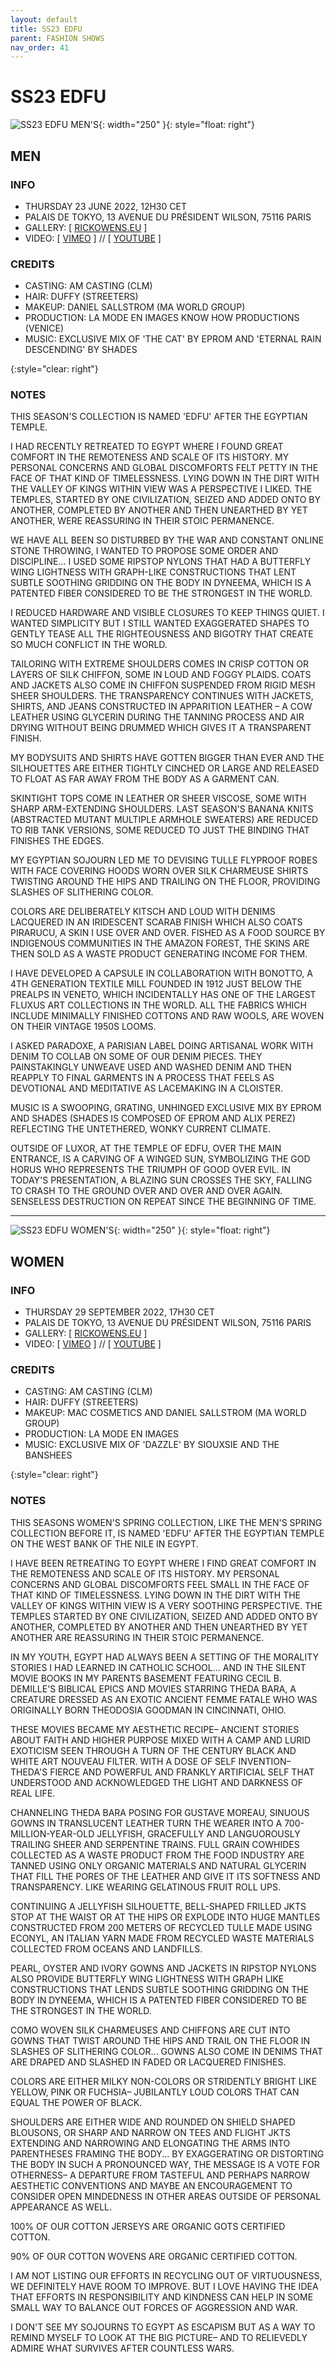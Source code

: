 ```yaml
---
layout: default
title: SS23 EDFU
parent: FASHION SHOWS
nav_order: 41
---
```


# SS23 EDFU

![SS23 EDFU MEN'S](/assets/images/ss23-m.jpg){: width="250" }{: style="float: right"}
## MEN

### INFO

- THURSDAY 23 JUNE 2022, 12H30 CET
- PALAIS DE TOKYO, 13 AVENUE DU PRÉSIDENT WILSON, 75116 PARIS
- GALLERY: [ [RICKOWENS.EU](https://www.rickowens.eu/en/IT/collections/men-edfu-ss23) ]
- VIDEO: [ [VIMEO](https://vimeo.com/726961576) ] // [ [YOUTUBE](https://www.youtube.com/watch?v=11bCgmnBZGI) ]

### CREDITS

- CASTING: AM CASTING (CLM)
- HAIR: DUFFY (STREETERS)
- MAKEUP: DANIEL SALLSTROM (MA WORLD GROUP)
- PRODUCTION: LA MODE EN IMAGES KNOW HOW PRODUCTIONS (VENICE)
- MUSIC: EXCLUSIVE MIX OF 'THE CAT' BY EPROM AND 'ETERNAL RAIN DESCENDING' BY SHADES

{:style="clear: right"}

### NOTES

THIS SEASON'S COLLECTION IS NAMED 'EDFU' AFTER THE EGYPTIAN TEMPLE.

I HAD RECENTLY RETREATED TO EGYPT WHERE I FOUND GREAT COMFORT IN THE REMOTENESS AND SCALE OF ITS HISTORY. MY PERSONAL CONCERNS AND GLOBAL DISCOMFORTS FELT PETTY IN THE FACE OF THAT KIND OF TIMELESSNESS. LYING DOWN IN THE DIRT WITH THE VALLEY OF KINGS WITHIN VIEW WAS A PERSPECTIVE I LIKED. THE TEMPLES, STARTED BY ONE CIVILIZATION, SEIZED AND ADDED ONTO BY ANOTHER, COMPLETED BY ANOTHER AND THEN UNEARTHED BY YET ANOTHER, WERE REASSURING IN THEIR STOIC PERMANENCE.

WE HAVE ALL BEEN SO DISTURBED BY THE WAR AND CONSTANT ONLINE STONE THROWING, I WANTED TO PROPOSE SOME ORDER AND DISCIPLINE... I USED SOME RIPSTOP NYLONS THAT HAD A BUTTERFLY WING LIGHTNESS WITH GRAPH-LIKE CONSTRUCTIONS THAT LENT SUBTLE SOOTHING GRIDDING ON THE BODY IN DYNEEMA, WHICH IS A PATENTED FIBER CONSIDERED TO BE THE STRONGEST IN THE WORLD.

I REDUCED HARDWARE AND VISIBLE CLOSURES TO KEEP THINGS QUIET. I WANTED SIMPLICITY BUT I STILL WANTED EXAGGERATED SHAPES TO GENTLY TEASE ALL THE RIGHTEOUSNESS AND BIGOTRY THAT CREATE SO MUCH CONFLICT IN THE WORLD.

TAILORING WITH EXTREME SHOULDERS COMES IN CRISP COTTON OR LAYERS OF SILK CHIFFON, SOME IN LOUD AND FOGGY PLAIDS. COATS AND JACKETS ALSO COME IN CHIFFON SUSPENDED FROM RIGID MESH SHEER SHOULDERS. THE TRANSPARENCY CONTINUES WITH JACKETS, SHIRTS, AND JEANS CONSTRUCTED IN APPARITION LEATHER – A COW LEATHER USING GLYCERIN DURING THE TANNING PROCESS AND AIR DRYING WITHOUT BEING DRUMMED WHICH GIVES IT A TRANSPARENT FINISH.

MY BODYSUITS AND SHIRTS HAVE GOTTEN BIGGER THAN EVER AND THE SILHOUETTES ARE EITHER TIGHTLY CINCHED OR LARGE AND RELEASED TO FLOAT AS FAR AWAY FROM THE BODY AS A GARMENT CAN.

SKINTIGHT TOPS COME IN LEATHER OR SHEER VISCOSE, SOME WITH SHARP ARM-EXTENDING SHOULDERS. LAST SEASON'S BANANA KNITS (ABSTRACTED MUTANT MULTIPLE ARMHOLE SWEATERS) ARE REDUCED TO RIB TANK VERSIONS, SOME REDUCED TO JUST THE BINDING THAT FINISHES THE EDGES.

MY EGYPTIAN SOJOURN LED ME TO DEVISING TULLE FLYPROOF ROBES WITH FACE COVERING HOODS WORN OVER SILK CHARMEUSE SHIRTS TWISTING AROUND THE HIPS AND TRAILING ON THE FLOOR, PROVIDING SLASHES OF SLITHERING COLOR.

COLORS ARE DELIBERATELY KITSCH AND LOUD WITH DENIMS LACQUERED IN AN IRIDESCENT SCARAB FINISH WHICH ALSO COATS PIRARUCU, A SKIN I USE OVER AND OVER. FISHED AS A FOOD SOURCE BY INDIGENOUS COMMUNITIES IN THE AMAZON FOREST, THE SKINS ARE THEN SOLD AS A WASTE PRODUCT GENERATING INCOME FOR THEM.

I HAVE DEVELOPED A CAPSULE IN COLLABORATION WITH BONOTTO, A 4TH GENERATION TEXTILE MILL FOUNDED IN 1912 JUST BELOW THE PREALPS IN VENETO, WHICH INCIDENTALLY HAS ONE OF THE LARGEST FLUXUS ART COLLECTIONS IN THE WORLD. ALL THE FABRICS WHICH INCLUDE MINIMALLY FINISHED COTTONS AND RAW WOOLS, ARE WOVEN ON THEIR VINTAGE 1950S LOOMS.

I ASKED PARADOXE, A PARISIAN LABEL DOING ARTISANAL WORK WITH DENIM TO COLLAB ON SOME OF OUR DENIM PIECES. THEY PAINSTAKINGLY UNWEAVE USED AND WASHED DENIM AND THEN REAPPLY TO FINAL GARMENTS IN A PROCESS THAT FEELS AS DEVOTIONAL AND MEDITATIVE AS LACEMAKING IN A CLOISTER.

MUSIC IS A SWOOPING, GRATING, UNHINGED EXCLUSIVE MIX BY EPROM AND SHADES (SHADES IS COMPOSED OF EPROM AND ALIX PEREZ) REFLECTING THE UNTETHERED, WONKY CURRENT CLIMATE.

OUTSIDE OF LUXOR, AT THE TEMPLE OF EDFU, OVER THE MAIN ENTRANCE, IS A CARVING OF A WINGED SUN, SYMBOLIZING THE GOD HORUS WHO REPRESENTS THE TRIUMPH OF GOOD OVER EVIL. IN TODAY'S PRESENTATION, A BLAZING SUN CROSSES THE SKY, FALLING TO CRASH TO THE GROUND OVER AND OVER AND OVER AGAIN. SENSELESS DESTRUCTION ON REPEAT SINCE THE BEGINNING OF TIME.

---

![SS23 EDFU WOMEN'S](/assets/images/ss23-w.jpg){: width="250" }{: style="float: right"}
## WOMEN

### INFO

- THURSDAY 29 SEPTEMBER 2022, 17H30 CET
- PALAIS DE TOKYO, 13 AVENUE DU PRÉSIDENT WILSON, 75116 PARIS
- GALLERY: [ [RICKOWENS.EU](https://www.rickowens.eu/en/IT/collections/women-edfu-ss23) ]
- VIDEO: [ [VIMEO](https://vimeo.com/755526785) ] // [ [YOUTUBE](https://www.youtube.com/watch?v=0Emj__KBiBc) ]

### CREDITS

- CASTING: AM CASTING (CLM)
- HAIR: DUFFY (STREETERS)
- MAKEUP: MAC COSMETICS AND DANIEL SALLSTROM (MA WORLD GROUP)
- PRODUCTION: LA MODE EN IMAGES
- MUSIC: EXCLUSIVE MIX OF 'DAZZLE' BY SIOUXSIE AND THE BANSHEES

{:style="clear: right"}

### NOTES

THIS SEASONS WOMEN'S SPRING COLLECTION, LIKE THE MEN'S SPRING COLLECTION BEFORE IT, IS NAMED 'EDFU' AFTER THE EGYPTIAN TEMPLE ON THE WEST BANK OF THE NILE IN EGYPT.

I HAVE BEEN RETREATING TO EGYPT WHERE I FIND GREAT COMFORT IN THE REMOTENESS AND SCALE OF ITS HISTORY. MY PERSONAL CONCERNS AND GLOBAL DISCOMFORTS FEEL SMALL IN THE FACE OF THAT KIND OF TIMELESSNESS. LYING DOWN IN THE DIRT WITH THE VALLEY OF KINGS WITHIN VIEW IS A VERY SOOTHING PERSPECTIVE. THE TEMPLES STARTED BY ONE CIVILIZATION, SEIZED AND ADDED ONTO BY ANOTHER, COMPLETED BY ANOTHER AND THEN UNEARTHED BY YET ANOTHER ARE REASSURING IN THEIR STOIC PERMANENCE.

IN MY YOUTH, EGYPT HAD ALWAYS BEEN A SETTING OF THE MORALITY STORIES I HAD LEARNED IN CATHOLIC SCHOOL... AND IN THE SILENT MOVIE BOOKS IN MY PARENTS BASEMENT FEATURING CECIL B. DEMILLE'S BIBLICAL EPICS AND MOVIES STARRING THEDA BARA, A CREATURE DRESSED AS AN EXOTIC ANCIENT FEMME FATALE WHO WAS ORIGINALLY BORN THEODOSIA GOODMAN IN CINCINNATI, OHIO.

THESE MOVIES BECAME MY AESTHETIC RECIPE– ANCIENT STORIES ABOUT FAITH AND HIGHER PURPOSE MIXED WITH A CAMP AND LURID EXOTICISM SEEN THROUGH A TURN OF THE CENTURY BLACK AND WHITE ART NOUVEAU FILTER. WITH A DOSE OF SELF INVENTION– THEDA'S FIERCE AND POWERFUL AND FRANKLY ARTIFICIAL SELF THAT UNDERSTOOD AND ACKNOWLEDGED THE LIGHT AND DARKNESS OF REAL LIFE.

CHANNELING THEDA BARA POSING FOR GUSTAVE MOREAU, SINUOUS GOWNS IN TRANSLUCENT LEATHER TURN THE WEARER INTO A 700-MILLION-YEAR-OLD JELLYFISH, GRACEFULLY AND LANGUOROUSLY TRAILING SHEER AND SERPENTINE TRAINS. FULL GRAIN COWHIDES COLLECTED AS A WASTE PRODUCT FROM THE FOOD INDUSTRY ARE TANNED USING ONLY ORGANIC MATERIALS AND NATURAL GLYCERIN THAT FILL THE PORES OF THE LEATHER AND GIVE IT ITS SOFTNESS AND TRANSPARENCY. LIKE WEARING GELATINOUS FRUIT ROLL UPS.

CONTINUING A JELLYFISH SILHOUETTE, BELL-SHAPED FRILLED JKTS STOP AT THE WAIST OR AT THE HIPS OR EXPLODE INTO HUGE MANTLES CONSTRUCTED FROM 200 METERS OF RECYCLED TULLE MADE USING ECONYL, AN ITALIAN YARN MADE FROM RECYCLED WASTE MATERIALS COLLECTED FROM OCEANS AND LANDFILLS.

PEARL, OYSTER AND IVORY GOWNS AND JACKETS IN RIPSTOP NYLONS ALSO PROVIDE BUTTERFLY WING LIGHTNESS WITH GRAPH LIKE CONSTRUCTIONS THAT LENDS SUBTLE SOOTHING GRIDDING ON THE BODY IN DYNEEMA, WHICH IS A PATENTED FIBER CONSIDERED TO BE THE STRONGEST IN THE WORLD.

COMO WOVEN SILK CHARMEUSES AND CHIFFONS ARE CUT INTO GOWNS THAT TWIST AROUND THE HIPS AND TRAIL ON THE FLOOR IN SLASHES OF SLITHERING COLOR... GOWNS ALSO COME IN DENIMS THAT ARE DRAPED AND SLASHED IN FADED OR LACQUERED FINISHES.

COLORS ARE EITHER MILKY NON-COLORS OR STRIDENTLY BRIGHT LIKE YELLOW, PINK OR FUCHSIA– JUBILANTLY LOUD COLORS THAT CAN EQUAL THE POWER OF BLACK.

SHOULDERS ARE EITHER WIDE AND ROUNDED ON SHIELD SHAPED BLOUSONS, OR SHARP AND NARROW ON TEES AND FLIGHT JKTS EXTENDING AND NARROWING AND ELONGATING THE ARMS INTO PARENTHESES FRAMING THE BODY... BY EXAGGERATING OR DISTORTING THE BODY IN SUCH A PRONOUNCED WAY, THE MESSAGE IS A VOTE FOR OTHERNESS– A DEPARTURE FROM TASTEFUL AND PERHAPS NARROW AESTHETIC CONVENTIONS AND MAYBE AN ENCOURAGEMENT TO CONSIDER OPEN MINDEDNESS IN OTHER AREAS OUTSIDE OF PERSONAL APPEARANCE AS WELL.

100% OF OUR COTTON JERSEYS ARE ORGANIC GOTS CERTIFIED COTTON.

90% OF OUR COTTON WOVENS ARE ORGANIC CERTIFIED COTTON.

I AM NOT LISTING OUR EFFORTS IN RECYCLING OUT OF VIRTUOUSNESS, WE DEFINITELY HAVE ROOM TO IMPROVE. BUT I LOVE HAVING THE IDEA THAT EFFORTS IN RESPONSIBILITY AND KINDNESS CAN HELP IN SOME SMALL WAY TO BALANCE OUT FORCES OF AGGRESSION AND WAR.

I DON'T SEE MY SOJOURNS TO EGYPT AS ESCAPISM BUT AS A WAY TO REMIND MYSELF TO LOOK AT THE BIG PICTURE– AND TO RELIEVEDLY ADMIRE WHAT SURVIVES AFTER COUNTLESS WARS.

